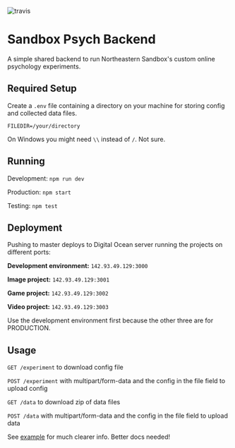 ![travis](https://travis-ci.org/sandboxneu/psych-backend.svg?branch=master)
# Sandbox Psych Backend

A simple shared backend to run Northeastern Sandbox's custom online psychology experiments.

## Required Setup

Create a `.env` file containing a directory on your machine for storing config and collected data files. 

```
FILEDIR=/your/directory
```
On Windows you might need `\\` instead of `/`. Not sure.

## Running

Development: `npm run dev`

Production: `npm start`

Testing: `npm test`

## Deployment

Pushing to master deploys to Digital Ocean server running the projects on different ports:

**Development environment:** `142.93.49.129:3000`

**Image project:** `142.93.49.129:3001`

**Game project:** `142.93.49.129:3002`

**Video project:** `142.93.49.129:3003`

Use the development environment first because the other three are for PRODUCTION.

## Usage

`GET /experiment` to download config file

`POST /experiment` with multipart/form-data and the config in the file field to upload config

`GET /data` to download zip of data files

`POST /data` with multipart/form-data and the config in the file field to upload data

See [example](example/index.html) for much clearer info. Better docs needed!
